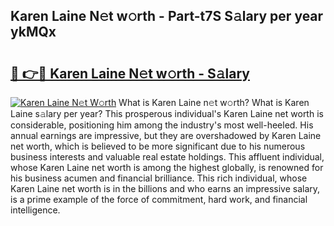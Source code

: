 ## Karen Laine N𝚎t w𝚘rth - Part-t7S S𝚊lary per year ykMQx

# <h2><a href="http://gc3e1fd.nevu.top/?p=Karen+Laine">🔗 👉🔴 Karen Laine N𝚎t w𝚘rth - S𝚊lary</a></h2>

[![Karen Laine N𝚎t W𝚘rth](https://i.imgur.com/Oavwk0R.jpeg)](http://gc3e1fd.nevu.top/?p=Karen+Laine)
What is Karen Laine n𝚎t w𝚘rth? What is Karen Laine s𝚊lary per year?
This prosperous individual's Karen Laine net worth is considerable, positioning him among the industry's most well-heeled. His annual earnings are impressive, but they are overshadowed by Karen Laine net worth, which is believed to be more significant due to his numerous business interests and valuable real estate holdings. This affluent individual, whose Karen Laine net worth is among the highest globally, is renowned for his business acumen and financial brilliance. This rich individual, whose Karen Laine net worth is in the billions and who earns an impressive salary, is a prime example of the force of commitment, hard work, and financial intelligence.
